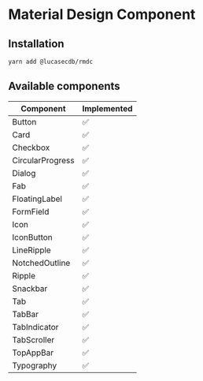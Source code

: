 # Material Design Component

## Installation

```sh
yarn add @lucasecdb/rmdc
```

## Available components

| Component | Implemented |
| --- | --- |
| Button | ✅ |
| Card | ✅ |
| Checkbox | ✅ |
| CircularProgress | ✅ |
| Dialog | ✅ |
| Fab | ✅ |
| FloatingLabel | ✅ |
| FormField | ✅ |
| Icon | ✅ |
| IconButton | ✅ |
| LineRipple | ✅ |
| NotchedOutline | ✅ |
| Ripple | ✅ |
| Snackbar | ✅ |
| Tab | ✅ |
| TabBar | ✅ |
| TabIndicator | ✅ |
| TabScroller | ✅ |
| TopAppBar | ✅ |
| Typography | ✅ |
